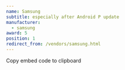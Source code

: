 ```yaml
---
name: Samsung
subtitle: especially after Android P update
manufacturer:
  - samsung
award: 5
position: 1
redirect_from: /vendors/samsung.html
---
```

Copy embed code to clipboard
